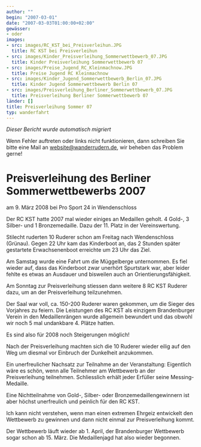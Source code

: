 ```yaml
---
author: ""
begin: "2007-03-01"
date: "2007-03-03T01:00:00+02:00"
gewässer:
- oder
images:
- src: images/RC_KST_bei_Preisverleihun.JPG
  title: RC KST bei Preisverleihun
- src: images/Kinder_Preisverleihung_Sommerwettbewerb_07.JPG
  title: Kinder Preisverleihung Sommerwettbewerb 07
- src: images/Preise_Jugend_RC_Kleinmachnow.JPG
  title: Preise Jugend RC Kleinmachnow
- src: images/Kinder_Jugend_Sommerwettbewerb_Berlin_07.JPG
  title: Kinder Jugend Sommerwettbewerb Berlin 07
- src: images/Preisverleihung_Berliner_Sommerwettbewerb_07.JPG
  title: Preisverleihung Berliner Sommerwettbewerb 07
länder: []
title: Preisverleihung Sommer 07
typ: wanderfahrt
---
```



*Dieser Bericht wurde automatisch migriert*

Wenn Fehler auftreten oder links nicht funktionieren, dann schreiben Sie bitte eine Mail an website@wanderrudern.de, wir beheben das Problem gerne!



# Preisverleihung des Berliner Sommerwettbewerbs 2007


am 9. März 2008 bei Pro Sport 24 in Wendenschloss

Der RC KST hatte 2007 mal wieder einiges an Medaillen geholt. 4 Gold-, 3 Silber- und 1 Bronzemedaille. Dazu der 11. Platz in der Vereinswertung.

Stilecht ruderten 10 Ruderer schon am Freitag nach Wendenschloss (Grünau). Gegen 22 Uhr kam das Kinderboot an, das 2 Stunden später gestartete Erwachsenenboot erreichte um 23 Uhr das Ziel.

Am Samstag wurde eine Fahrt um die Müggelberge unternommen. Es fiel wieder auf, dass das Kinderboot zwar unerhört Spurtstark war, aber leider fehlte es etwas an Ausdauer und bisweilen auch an Orientierungsfähigkeit.

Am Sonntag zur Preisverleihung stiessen dann weitere 8 RC KST Ruderer dazu, um an der Preisverleihung teilzunehmen.

Der Saal war voll, ca. 150-200 Ruderer waren gekommen, um die Sieger des Vorjahres zu feiern. Die Leistungen des RC KST als einzigem Brandenburger Verein in den Medaillenrängen wurde allgemein bewundert und das obwohl wir noch 5 mal undankbare 4. Plätze hatten.

Es sind also für 2008 noch Steigerungen möglich!

Nach der Preisverleihung machten sich die 10 Ruderer wieder eilig auf den Weg um diesmal vor Einbruch der Dunkelheit anzukommen.

Ein unerfreulicher Nachsatz zur Teilnahme an der Veranstaltung: Eigentlich wäre es schön, wenn alle Teilnehmer am Wettbewerb an der Preisverleihung teilnehmen. Schliesslich erhält jeder Erfüller seine Messing-Medaille.

Eine Nichtteilnahme von Gold-, Silber- oder Bronzemedaillengewinnern ist aber höchst unerfreulich und peinlich für den RC KST.

Ich kann nicht verstehen, wenn man einen extremen Ehrgeiz entwickelt den Wettbewerb zu gewinnen und dann nicht einmal zur Preisverleihung kommt.

Der Wettbewerb läuft wieder ab 1. April, der Brandenburger Wettbewerb sogar schon ab 15. März. Die Medaillenjagd hat also wieder begonnen.